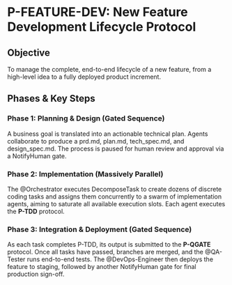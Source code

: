 # P-FEATURE-DEV: New Feature Development Lifecycle Protocol

## Objective
To manage the complete, end-to-end lifecycle of a new feature, from a high-level idea to a fully deployed product increment.

## Phases & Key Steps

### Phase 1: Planning & Design (Gated Sequence)
A business goal is translated into an actionable technical plan. Agents collaborate to produce a prd.md, plan.md, tech_spec.md, and design_spec.md. The process is paused for human review and approval via a NotifyHuman gate.

### Phase 2: Implementation (Massively Parallel)
The @Orchestrator executes DecomposeTask to create dozens of discrete coding tasks and assigns them concurrently to a swarm of implementation agents, aiming to saturate all available execution slots. Each agent executes the **P-TDD** protocol.

### Phase 3: Integration & Deployment (Gated Sequence)
As each task completes P-TDD, its output is submitted to the **P-QGATE** protocol. Once all tasks have passed, branches are merged, and the @QA-Tester runs end-to-end tests. The @DevOps-Engineer then deploys the feature to staging, followed by another NotifyHuman gate for final production sign-off.